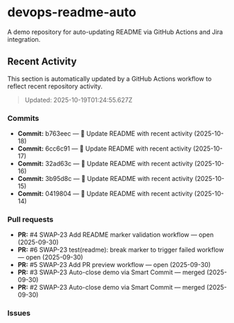 # devops-readme-auto
A demo repository for auto-updating README via GitHub Actions and Jira integration.

##  Recent Activity
This section is automatically updated by a GitHub Actions workflow to reflect recent repository activity.

<!--START_SECTION:activity-->
> Updated: 2025-10-19T01:24:55.627Z

### Commits
- **Commit:** b763eec — 📄 Update README with recent activity (2025-10-18)
- **Commit:** 6cc6c91 — 📄 Update README with recent activity (2025-10-17)
- **Commit:** 32ad63c — 📄 Update README with recent activity (2025-10-16)
- **Commit:** 3b95d8c — 📄 Update README with recent activity (2025-10-15)
- **Commit:** 0419804 — 📄 Update README with recent activity (2025-10-14)

### Pull requests
- **PR:** #4 SWAP-23 Add README marker validation workflow — open (2025-09-30)
- **PR:** #6 SWAP-23 test(readme): break marker to trigger failed workflow — open (2025-09-30)
- **PR:** #5 SWAP-23 Add PR preview workflow — open (2025-09-30)
- **PR:** #3 SWAP-23 Auto-close demo via Smart Commit — merged (2025-09-30)
- **PR:** #2 SWAP-23 Auto-close demo via Smart Commit — merged (2025-09-30)

### Issues
<!--END_SECTION:activity-->


<!-- Smart Commit FINISH test -->
